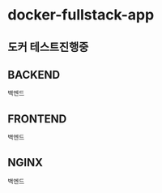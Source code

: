# docker-fullstack-app

## 도커 테스트진행중

## BACKEND

```js
백엔드
```

## FRONTEND
```js
백엔드
```



## NGINX
```js
백엔드
```


